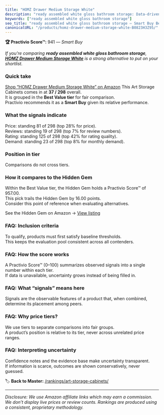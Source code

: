 ```yaml
---
title: "HOMZ Drawer Medium Storage White"
description: "ready assembled white gloss bathroom storage: Data-driven within Best Value ranking using the Practivio Score™. Positioned by quality, value, demand, findabili…"
keywords: ["ready assembled white gloss bathroom storage"]
seo_title: "ready assembled white gloss bathroom storage — Smart Buy Best Value (2025)"
canonicalURL: "/products/homz-drawer-medium-storage-white-B0823H3Z95/"
---
```


**🏆 Practivio Score™:** 941 — _Smart Buy_


*If you're comparing **ready assembled white gloss bathroom storage**, **[HOMZ Drawer Medium Storage White](https://www.amazon.com/dp/B0823H3Z95?tag=practivio-20)** is a strong alternative to put on your shortlist.*
### Quick take
[Shop “HOMZ Drawer Medium Storage White” on Amazon](https://www.amazon.com/dp/B0823H3Z95?tag=practivio-20)
This Art Storage Cabinets comes in at **37 / 298** overall.  
It is grouped in the **Best Value tier** for fair comparison.  
Practivio recommends it as a **Smart Buy** given its relative performance.

### What the signals indicate
Price: standing 81 of 298 (top 28% for price).  
Reviews: standing 19 of 298 (top 7% for review numbers).  
Rating: standing 125 of 298 (top 42% for rating quality).  
Demand: standing 23 of 298 (top 8% for monthly demand).

### Position in tier
Comparisons do not cross tiers.

### How it compares to the Hidden Gem
Within the Best Value tier, the Hidden Gem holds a Practivio Score™ of 957.00.  
This pick trails the Hidden Gem by 16.00 points.  
Consider this point of reference when evaluating alternatives.  

See the Hidden Gem on Amazon → [View listing](https://www.amazon.com/dp/B003P2UOCO?tag=practivio-20)

### FAQ: Inclusion criteria
To qualify, products must first satisfy baseline thresholds.  
This keeps the evaluation pool consistent across all contenders.

### FAQ: How the score works
A Practivio Score™ (0–100) summarizes observed signals into a single number within each tier.  
If data is unavailable, uncertainty grows instead of being filled in.

### FAQ: What “signals” means here
Signals are the observable features of a product that, when combined, determine its placement among peers.

### FAQ: Why price tiers?
We use tiers to separate comparisons into fair groups.  
A product’s position is relative to its tier, never across unrelated price ranges.

### FAQ: Interpreting uncertainty
Confidence notes and the evidence base make uncertainty transparent.  
If information is scarce, outcomes are shown conservatively, never guessed.


🏷️ **Back to Master:** [/rankings/art-storage-cabinets/](/rankings/art-storage-cabinets/)

---
_Disclosure: We use Amazon affiliate links which may earn a commission. We don’t display live prices or review counts. Rankings are produced using a consistent, proprietary methodology._
